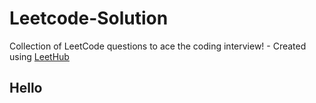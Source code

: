 # Leetcode-Solution
Collection of LeetCode questions to ace the coding interview! - Created using [LeetHub](https://github.com/QasimWani/LeetHub)
<h2>Hello</h2>
